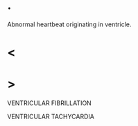 # .

Abnormal heartbeat originating in ventricle.

# <

# >

VENTRICULAR FIBRILLATION

VENTRICULAR TACHYCARDIA
